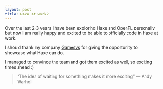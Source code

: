 ```yaml
---
layout: post
title: Haxe at work?
---
```


Over the last 2-3 years I have been exploring Haxe and OpenFL personally but now I am really happy and excited to be able to officially code in Haxe at work.

I should thank my company [Gamesys](http://www.gamesyscorporate.com) for giving the opportunity to showcase what Haxe can do.

I managed to convince the team and got them excited as well, so exciting times ahead :)

> “The idea of waiting for something makes it more exciting” ― Andy Warhol